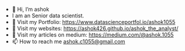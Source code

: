 - 👋 Hi, I’m ashok
- I am an Senior data scientist.
- 👀 Visit my Portfolio: https://www.datascienceportfol.io/ashok1055
- 👀 Visit my websites: https://ashok426.github.io/ashok_the_analyst/
- 👀 Visit my articles on medium: https://medium.com/@ashok.1055
- 📫 How to reach me ashok.c1055@gmail.com

<!---
ashok426/ashok426 is a ✨ special ✨ repository because its `README.md` (this file) appears on your GitHub profile.
You can click the Preview link to take a look at your changes.
--->

